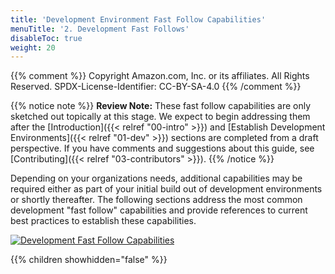 ```yaml
---
title: 'Development Environment Fast Follow Capabilities'
menuTitle: '2. Development Fast Follows'
disableToc: true
weight: 20
---
```


{{% comment %}}
Copyright Amazon.com, Inc. or its affiliates. All Rights Reserved.
SPDX-License-Identifier: CC-BY-SA-4.0
{{% /comment %}}

{{% notice note %}}
**Review Note:** These fast follow capabilities are only sketched out topically at this stage. We expect to begin addressing them after the [Introduction]({{< relref "00-intro" >}}) and [Establish Development Environments]({{< relref "01-dev" >}}) sections are completed from a draft perspective. If you have comments and suggestions about this guide, see [Contributing]({{< relref "03-contributors" >}}).
{{% /notice %}}

Depending on your organizations needs, additional capabilities may be required either as part of your initial build out of development environments or shortly thereafter. The following sections address the most common development "fast follow" capabilities and provide references to current best practices to establish these capabilities.

[![Development Fast Follow Capabilities](/images/02-dev-fast-follow/dev-fast-follow.png)](/images/02-dev-fast-follow/dev-fast-follow.png)

{{% children showhidden="false" %}}